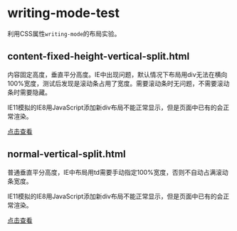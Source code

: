 # writing-mode-test

利用CSS属性`writing-mode`的布局实验。

## content-fixed-height-vertical-split.html
内容固定高度，垂直平分高度。IE中出现问题，默认情况下布局用div无法在横向100%宽度，测试后发现是滚动条占用了宽度。需要滚动条时无问题，不需要滚动条时需要隐藏。

IE11模拟的IE8用JavaScript添加新div布局不能正常显示，但是页面中已有的会正常渲染。

[点击查看](content-fixed-height-vertical-split.html)

## normal-vertical-split.html
普通垂直平分高度，IE中布局用td需要手动指定100%宽度，否则不自动占满滚动条宽度。

IE11模拟的IE8用JavaScript添加新div布局不能正常显示，但是页面中已有的会正常渲染。

[点击查看](normal-vertical-split.html)